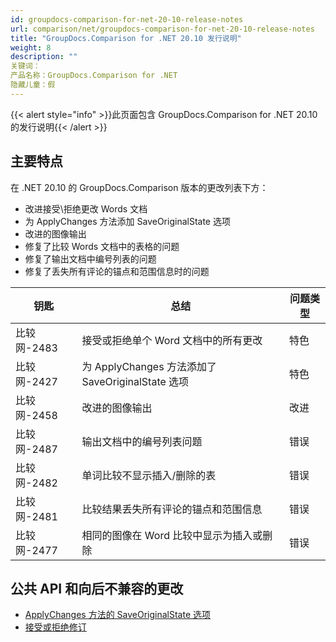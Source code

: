 ```yaml
---
id: groupdocs-comparison-for-net-20-10-release-notes
url: comparison/net/groupdocs-comparison-for-net-20-10-release-notes
title: "GroupDocs.Comparison for .NET 20.10 发行说明"
weight: 8
description: ""
关键词：
产品名称：GroupDocs.Comparison for .NET
隐藏儿童：假
---
```

{{< alert style="info" >}}此页面包含 GroupDocs.Comparison for .NET 20.10 的发行说明{{< /alert >}}

## 主要特点

在 .NET 20.10 的 GroupDocs.Comparison 版本的更改列表下方：
* 改进接受\拒绝更改 Words 文档
* 为 ApplyChanges 方法添加 SaveOriginalState 选项
* 改进的图像输出
* 修复了比较 Words 文档中的表格的问题
* 修复了输出文档中编号列表的问题
* 修复了丢失所有评论的锚点和范围信息时的问题
		



|钥匙 |总结 |问题类型 |
| --- | --- | --- |
|比较网-2483 |接受或拒绝单个 Word 文档中的所有更改 |特色 |
|比较网-2427 |为 ApplyChanges 方法添加了 SaveOriginalState 选项 |特色 |
|比较网-2458 |改进的图像输出 |改进 |
|比较网-2487 |输出文档中的编号列表问题 |错误 |
|比较网-2482 |单词比较不显示插入/删除的表 |错误 |
|比较网-2481 |比较结果丢失所有评论的锚点和范围信息 |错误 |
|比较网-2477 |相同的图像在 Word 比较中显示为插入或删除 |错误 |


## 公共 API 和向后不兼容的更改

* [ApplyChanges 方法的 SaveOriginalState 选项](https://docs.groupdocs.com/comparison/net/accept-or-reject-detected-changes/)
* [接受或拒绝修订](https://docs.groupdocs.com/comparison/net/accept-or-reject-revisions/)

